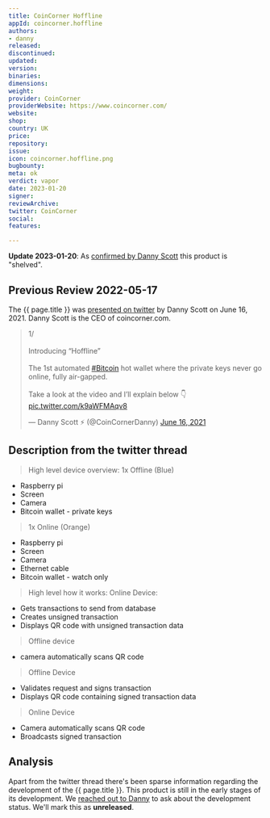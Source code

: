```yaml
---
title: CoinCorner Hoffline
appId: coincorner.hoffline
authors:
- danny
released: 
discontinued: 
updated: 
version: 
binaries: 
dimensions: 
weight: 
provider: CoinCorner
providerWebsite: https://www.coincorner.com/
website: 
shop: 
country: UK
price: 
repository: 
issue: 
icon: coincorner.hoffline.png
bugbounty: 
meta: ok
verdict: vapor
date: 2023-01-20
signer: 
reviewArchive: 
twitter: CoinCorner
social: 
features: 

---
```


**Update 2023-01-20**: As
[confirmed by Danny Scott](https://twitter.com/CoinCornerDanny/status/1596604740070035456)
this product is "shelved".

## Previous Review 2022-05-17

The {{ page.title }} was [presented on twitter](https://twitter.com/CoinCornerDanny/status/1405184528822460428?ref_src=twsrc%5Etfw%7Ctwcamp%5Etweetembed%7Ctwterm%5E1405184528822460428%7Ctwgr%5E%7Ctwcon%5Es1_&ref_url=https%3A%2F%2Fpublish.twitter.com%2F%3Fquery%3Dhttps3A2F2Ftwitter.com2FCoinCornerDanny2Fstatus2F1405184528822460428widget%3DTweet) by Danny Scott on June 16, 2021. Danny Scott is the CEO of coincorner.com. 

<blockquote class="twitter-tweet"><p lang="en" dir="ltr">1/<br><br>Introducing “Hoffline”<br><br>The 1st automated <a href="https://twitter.com/hashtag/Bitcoin?src=hash&amp;ref_src=twsrc%5Etfw">#Bitcoin</a> hot wallet where the private keys never go online, fully air-gapped.<br><br>Take a look at the video and I’ll explain below 👇 <a href="https://t.co/k9aWFMAqv8">pic.twitter.com/k9aWFMAqv8</a></p>&mdash; Danny Scott ⚡ (@CoinCornerDanny) <a href="https://twitter.com/CoinCornerDanny/status/1405184528822460428?ref_src=twsrc%5Etfw">June 16, 2021</a></blockquote> <script async src="https://platform.twitter.com/widgets.js" charset="utf-8"></script>

## Description from the twitter thread

> High level device overview:
> 1x Offline (Blue)
   - Raspberry pi
   - Screen
   - Camera
   - Bitcoin wallet - private keys
> 1x Online (Orange)
   - Raspberry pi
   - Screen
   - Camera
   - Ethernet cable
   - Bitcoin wallet - watch only
>
> High level how it works:
> Online Device:
   - Gets transactions to send from database
   - Creates unsigned transaction
   - Displays QR code with unsigned transaction data
> 
> Offline device
   - camera automatically scans QR code
> 
> Offline Device
   - Validates request and signs transaction
   - Displays QR code containing signed transaction data
> 
> Online Device
   - Camera automatically scans QR code
   - Broadcasts signed transaction
 
## Analysis 

Apart from the twitter thread there's been sparse information regarding the development of the {{ page.title }}. This product is still in the early stages of its development. We [reached out to Danny](https://twitter.com/BitcoinWalletz/status/1521416135249256448) to ask about the development status. We'll mark this as **unreleased**.   